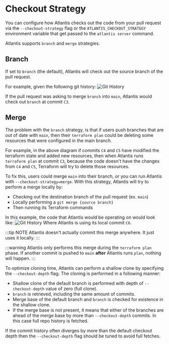 # Checkout Strategy

You can configure how Atlantis checks out the code from your pull request via
the `--checkout-strategy` flag or the `ATLANTIS_CHECKOUT_STRATEGY` environment
variable that get passed to the `atlantis server` command.

Atlantis supports `branch` and `merge` strategies.

## Branch

If set to `branch` (the default), Atlantis will check out the source branch
of the pull request.

For example, given the following git history:
![Git History](./images/branch-strategy.png)

If the pull request was asking to merge `branch` into `main`,
Atlantis would check out `branch` at commit `C3`.

## Merge

The problem with the `branch` strategy, is that if users push branches that are
out of date with `main`, then their `terraform plan` could be deleting
some resources that were configured in the main branch.

For example, in the above diagram if commits `C4` and `C5` have modified the
terraform state and added new resources, then when Atlantis runs `terraform plan`
at commit `C3`, because the code doesn't have the changes from `C4` and `C5`,
Terraform will try to delete those resources.

To fix this, users could merge `main` into their branch, *or* you can run
Atlantis with `--checkout-strategy=merge`. With this strategy, Atlantis will
try to perform a merge locally by:

* Checking out the destination branch of the pull request (ex. `main`)
* Locally performing a `git merge {source branch}`
* Then running its Terraform commands

In this example, the code that Atlantis would be operating on would look like:
![Git History](./images/merge-strategy.png)
Where Atlantis is using its local commit `C6`.

:::tip NOTE
Atlantis doesn't actually commit this merge anywhere. It just uses it locally.
:::

:::warning
Atlantis only performs this merge during the `terraform plan` phase. If another
commit is pushed to `main` **after** Atlantis runs `plan`, nothing will happen.
:::

To optimize cloning time, Atlantis can perform a shallow clone by specifying the `--checkout-depth` flag. The cloning is performed in a following manner:

* Shallow clone of the default branch is performed with depth of `--checkout-depth` value of zero (full clone).
* `branch` is retrieved, including the same amount of commits.
* Merge base of the default branch and `branch` is checked for existence in the shallow clone.
* If the merge base is not present, it means that either of the branches are ahead of the merge base by more than `--checkout-depth` commits. In this case full repo history is fetched.

If the commit history often diverges by more than the default checkout depth then the `--checkout-depth` flag should be tuned to avoid full fetches.
